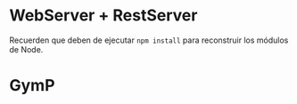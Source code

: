 # WebServer + RestServer

Recuerden que deben de ejecutar ```npm install``` para reconstruir los módulos de Node.
# GymP
